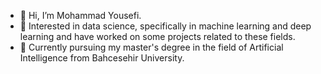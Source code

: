 - 👋 Hi, I’m Mohammad Yousefi.
- 👀 Interested in data science, specifically in machine learning and deep learning and have worked on some projects related to these fields.
- 🌱 Currently pursuing my master's degree in the field of Artificial Intelligence from Bahcesehir University.

<!---
MohammadYs77/MohammadYs77 is a ✨ special ✨ repository because its `README.md` (this file) appears on your GitHub profile.
You can click the Preview link to take a look at your changes.
--->
